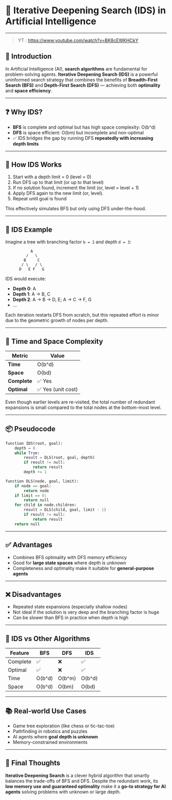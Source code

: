 

# 🔁 Iterative Deepening Search (IDS) in Artificial Intelligence

---
> YT : https://www.youtube.com/watch?v=BK8cEWKHCkY

## 🚀 Introduction

In Artificial Intelligence (AI), **search algorithms** are fundamental for problem-solving agents. **Iterative Deepening Search (IDS)** is a powerful uninformed search strategy that combines the benefits of **Breadth-First Search (BFS)** and **Depth-First Search (DFS)** — achieving both **optimality** and **space efficiency**.

---

## ❓ Why IDS?

* **BFS** is complete and optimal but has high space complexity: O(b^d)
* **DFS** is space efficient: O(bm) but incomplete and non-optimal
* ✅ IDS bridges the gap by running DFS **repeatedly with increasing depth limits**

---

## 🧠 How IDS Works

1. Start with a depth limit = 0 (level = 0)
2. Run DFS up to that limit (or up to that level)
3. If no solution found, increment the limit (or, level = level + 1)
4. Apply DFS again to the new limit (or, level).
5. Repeat until goal is found

This effectively simulates BFS but only using DFS under-the-hood.

---

## 🔁 IDS Example

Imagine a tree with branching factor `b = 2` and depth `d = 3`:

```
           A
         /   \
        B     C
       / \   / \
      D   E F   G
```

IDS would execute:

* **Depth 0**: A
* **Depth 1**: A → B, C
* **Depth 2**: A → B → D, E; A → C → F, G
* ...

Each iteration restarts DFS from scratch, but this repeated effort is minor due to the geometric growth of nodes per depth.

---

## 🧮 Time and Space Complexity

| Metric       | Value             |
| ------------ | ----------------- |
| **Time**     | O(b^d)            |
| **Space**    | O(bd)             |
| **Complete** | ✅ Yes             |
| **Optimal**  | ✅ Yes (unit cost) |

Even though earlier levels are re-visited, the total number of redundant expansions is small compared to the total nodes at the bottom-most level.

---

## 📦 Pseudocode

```python
function IDS(root, goal):
    depth = 0
    while True:
        result = DLS(root, goal, depth)
        if result != null:
            return result
        depth += 1

function DLS(node, goal, limit):
    if node == goal:
        return node
    if limit == 0:
        return null
    for child in node.children:
        result = DLS(child, goal, limit - 1)
        if result != null:
            return result
    return null
```

---

## ✅ Advantages

* Combines BFS optimality with DFS memory efficiency
* Good for **large state spaces** where depth is unknown
* Completeness and optimality make it suitable for **general-purpose agents**

---

## ❌ Disadvantages

* Repeated state expansions (especially shallow nodes)
* Not ideal if the solution is very deep and the branching factor is huge
* Can be slower than BFS in practice when depth is high

---

## 📌 IDS vs Other Algorithms

| Feature  | BFS    | DFS    | IDS    |
| -------- | ------ | ------ | ------ |
| Complete | ✅      | ❌      | ✅      |
| Optimal  | ✅      | ❌      | ✅      |
| Time     | O(b^d) | O(b^m) | O(b^d) |
| Space    | O(b^d) | O(bm)  | O(bd)  |

---

## 📚 Real-world Use Cases

* Game tree exploration (like chess or tic-tac-toe)
* Pathfinding in robotics and puzzles
* AI agents where **goal depth is unknown**
* Memory-constrained environments

---

## 💬 Final Thoughts

**Iterative Deepening Search** is a clever hybrid algorithm that smartly balances the trade-offs of BFS and DFS. Despite the redundant work, its **low memory use and guaranteed optimality** make it a **go-to strategy for AI agents** solving problems with unknown or large depth.

